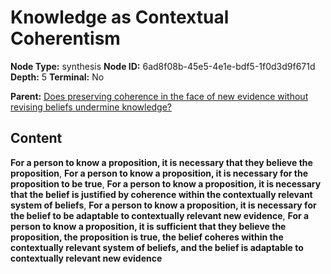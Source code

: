 # Knowledge as Contextual Coherentism

**Node Type:** synthesis
**Node ID:** 6ad8f08b-45e5-4e1e-bdf5-1f0d3d9f671d
**Depth:** 5
**Terminal:** No

**Parent:** [Does preserving coherence in the face of new evidence without revising beliefs undermine knowledge?](does-preserving-coherence-in-the-face-of-new-evidence-without-revising-beliefs-undermine-knowledge-antithesis-317cbba5-8d20-49bb-9d9e-7005ee0985cb.md)

## Content

**For a person to know a proposition, it is necessary that they believe the proposition**, **For a person to know a proposition, it is necessary for the proposition to be true**, **For a person to know a proposition, it is necessary that the belief is justified by coherence within the contextually relevant system of beliefs**, **For a person to know a proposition, it is necessary for the belief to be adaptable to contextually relevant new evidence**, **For a person to know a proposition, it is sufficient that they believe the proposition, the proposition is true, the belief coheres within the contextually relevant system of beliefs, and the belief is adaptable to contextually relevant new evidence**
